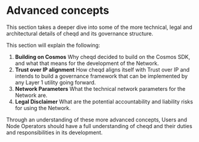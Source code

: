 # Advanced concepts

This section takes a deeper dive into some of the more technical, legal and architectural details of cheqd and its governance structure. 

This section will explain the following:

1. **Building on Cosmos**  Why cheqd decided to build on the Cosmos SDK, and what that means for the development of the Network.  
2. **Trust over IP alignment**  How cheqd aligns itself with Trust over IP and intends to build a governance framework that can be implemented by any Layer 1 utility going forward. 
3. **Network Parameters**  What the technical network parameters for the Network are. 
4. **Legal Disclaimer**  What are the potential accountability and liability risks for using the Network. 

Through an understanding of these more advanced concepts, Users and Node Operators should have a full understanding of cheqd and their duties and responsibilities in its development. 

 

  
  


